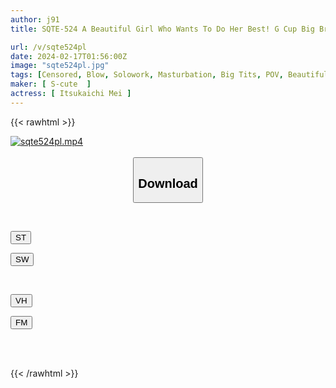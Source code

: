 ```yaml
---
author: j91
title: SQTE-524 A Beautiful Girl Who Wants To Do Her Best! G Cup Big Breasts Heal Your Mind And Body And Have Sex Mei Itsukaichi

url: /v/sqte524pl
date: 2024-02-17T01:56:00Z
image: "sqte524pl.jpg"
tags: [Censored, Blow, Solowork, Masturbation, Big Tits, POV, Beautiful Girl	]
maker: [ S-cute  ]
actress: [ Itsukaichi Mei ]
---
```



{{< rawhtml >}}

<div class="video" data-videoid="A3GQ6rolQ2CWLp">
    <a href="javascript:;">
        <img src="/v/sqte524pl/sqte524pl.jpg" width="WIDTH" height="HEIGHT" alt="sqte524pl.mp4" loading="lazy">
    </a>
</div>

<script type="text/javascript" src="https://j91.asia/asset/on-demand-st.js"></script>

<br>
  <link rel="stylesheet" href="https://j91.asia/asset/bs5.css">
  
  <center>
  <button class="btn btn-primary" type="button" data-bs-toggle="collapse" data-bs-target=".multi-collapse" aria-expanded="false" aria-controls="multiCollapseExample1 multiCollapseExample2"><h2>Download</h2></button></center>
</p>
<div class="row">
  <div class="col">
    <div class="collapse multi-collapse" id="multiCollapseExample1">
      <div class="card card-body">
	      	      <br>
<div class="buttons">  
<p><a href="https://streamtape.to/v/A3GQ6rolQ2CWLp" target="_blank"><button class="btn-hover color-3"><i class="fa fa-download"></i> ST</button></a></p>
<p><a href="https://cdnwish.com/ktkjuex7dneq" target="_blank"><button class="btn-hover color-2"><i class="fa fa-download"></i> SW</button></a></p></div>
    </div>
  </div>
</div>
  <div class="col">
    <div class="collapse multi-collapse" id="multiCollapseExample2">
      <div class="card card-body">
	      <br>
<div class="buttons">
<p><a href="javascript:;"><button class="btn-hover color-9"><i class="fa fa-download"></i> VH</button></a></p>
<p><a href="javascript:;"><button class="btn-hover color-8"><i class="fa fa-download"></i> FM</button></a></p></div>
<br><br>
      </div>
    </div>
  </div>
</div>

{{< /rawhtml >}}